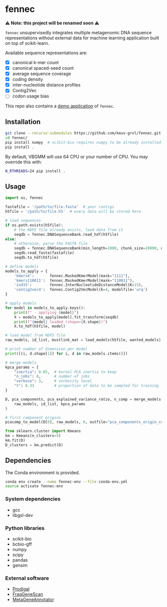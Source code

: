 # fennec

:warning: **Note: this project will be renamed soon** :warning:

`fennec` unsupervisedly integrates multiple metagenomic DNA sequence representations without external data for machine learning application built on top of scikit-learn.

Available sequence representations are:
- [x] canonical k-mer count
- [x] canonical spaced-seed count
- [x] average sequence coverage
- [x] coding density
- [x] inter-nucleotide distance profiles
- [x] Contig2Vec
- [ ] codon usage bias

This repo also contains a [demo application](https://github.com/keuv-grvl/fennec/blob/master/fennec_cluster_extraction_pipeline.py) of `fennec`.


## Installation

```bash
git clone --recurse-submodules https://github.com/keuv-grvl/fennec.git
cd fennec/
pip install numpy  # scikit-bio requires numpy to be already installed
pip install .
```

By default, VBGMM will use 64 CPU or your number of CPU. You may override this with:

```bash
N_RTHREADS=24 pip install .
```

## Usage

```python
import os, fennec

fastafile = '/path/to/file.fasta'  # your contigs
h5file = '/path/to/file.h5'  # every data will be stored here

# load sequences
if os.path.exists(h5file):
    # the HDF5 file already exists, load data from it
    seqdb = fennec.DNASequenceBank.read_hdf(h5file)
else:
    # otherwise, parse the FASTA file
    seqdb = fennec.DNASequenceBank(min_length=1000, chunk_size=10000, overlap=0, verbose=2)
    seqdb.read_fasta(fastafile)
    seqdb.to_hdf(h5file)

# define models
models_to_apply = {
    'kmers4':       fennec.MaskedKmerModel(mask="1111"),
    'kmers110011':  fennec.MaskedKmerModel(mask="110011"),
    'ind15':        fennec.InterNucleotideDistanceModel(K=15),
    'contig2vec4':  fennec.Contig2VecModel(k=4, modelfile='urq')
}

# apply models
for model in models_to_apply.keys():
    print(f" - applying {model}")
    X = models_to_apply[model].fit_transform(seqdb)
    print(f"{model} loaded (shape={X.shape})")
    X.to_hdf(h5file, model)

# load model from HDF5 file
raw_models, id_list, mustlink_mat = load_models(h5file, wanted_models)

# print number of dimension per model
print([(i, d.shape[1]) for i, d in raw_models.items()])

# merge models
kpca_params = {
    "inertia": 0.85,  # kernel PCA inertia to keep
    "n_jobs": 8,      # number of jobs
    "verbose": 3,     # verbosity level
    "t": 0.33         # proportion of data to be sampled for training
}

D, pca_components, pca_explained_variance_ratio, n_comp = merge_models(
    raw_models, id_list, kpca_params
)

# first component origins
pcacomp_to_model(D[0], raw_models, 0, outfile="pca_components_origin_comp0.csv")

from sklearn.cluster import Kmeans
km = Kmeans(n_clusters=5)
km.fit(D)
D_clusters = km.predict(D)
```

## Dependencies

The Conda environment is provided.

```bash
conda env create --name fennec-env --file conda-env.yml
source activate fennec-env
```

### System dependencies

- gcc
- libgsl-dev

### Python libraries

- scikit-bio
- bcbio-gff
- numpy
- scipy
- pandas
- gensim

### External software

- [Prodigal](https://github.com/hyattpd/Prodigal)
- [FragGeneScan](https://sourceforge.net/projects/fraggenescan/)
- [MetaGeneAnnotator](http://metagene.cb.k.u-tokyo.ac.jp/metagene/mga_x86_64.tar.gz)
